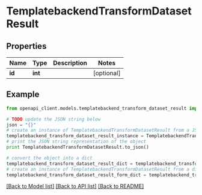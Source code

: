 # TemplatebackendTransformDatasetResult


## Properties

Name | Type | Description | Notes
------------ | ------------- | ------------- | -------------
**id** | **int** |  | [optional] 

## Example

```python
from openapi_client.models.templatebackend_transform_dataset_result import TemplatebackendTransformDatasetResult

# TODO update the JSON string below
json = "{}"
# create an instance of TemplatebackendTransformDatasetResult from a JSON string
templatebackend_transform_dataset_result_instance = TemplatebackendTransformDatasetResult.from_json(json)
# print the JSON string representation of the object
print TemplatebackendTransformDatasetResult.to_json()

# convert the object into a dict
templatebackend_transform_dataset_result_dict = templatebackend_transform_dataset_result_instance.to_dict()
# create an instance of TemplatebackendTransformDatasetResult from a dict
templatebackend_transform_dataset_result_form_dict = templatebackend_transform_dataset_result.from_dict(templatebackend_transform_dataset_result_dict)
```
[[Back to Model list]](../README.md#documentation-for-models) [[Back to API list]](../README.md#documentation-for-api-endpoints) [[Back to README]](../README.md)


